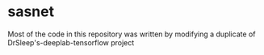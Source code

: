# sasnet

Most of the code in this repository was written by modifying a duplicate of DrSleep's-deeplab-tensorflow project
